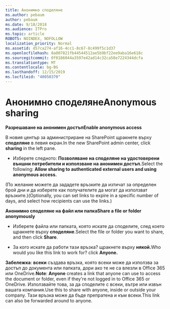 ```yaml
---
title: Анонимно споделяне
ms.author: pebaum
author: pebaum
ms.date: 9/18/2018
ms.audience: ITPro
ms.topic: article
ROBOTS: NOINDEX, NOFOLLOW
localization_priority: Normal
ms.assetid: d57ca274-af16-4cc1-8c67-8c499f5c1d37
ms.openlocfilehash: 8a007821fb44544512ae5b9bf22ee9aba16e618c
ms.sourcegitcommit: 0f0186044a3597e42ad14c32ca58e7224344dcfa
ms.translationtype: MT
ms.contentlocale: bg-BG
ms.lasthandoff: 12/15/2019
ms.locfileid: "40050370"
---
```

# <a name="anonymous-sharing"></a><span data-ttu-id="65ceb-102">Анонимно споделяне</span><span class="sxs-lookup"><span data-stu-id="65ceb-102">Anonymous sharing</span></span>

 <span data-ttu-id="65ceb-103">**Разрешаване на анонимен достъп**</span><span class="sxs-lookup"><span data-stu-id="65ceb-103">**Enable anonymous access**</span></span>
  
<span data-ttu-id="65ceb-104">В новия център за администриране на SharePoint щракнете върху **споделяне** в левия екран.</span><span class="sxs-lookup"><span data-stu-id="65ceb-104">In the new SharePoint admin center, click **sharing** in the left pane.</span></span> 
  
- <span data-ttu-id="65ceb-105">Изберете следното: **Позволяване на споделяне на удостоверени външни потребители и използване на анонимен достъп.**</span><span class="sxs-lookup"><span data-stu-id="65ceb-105">Select the following: **Allow sharing to authenticated external users and using anonymous access.**</span></span>
  
<span data-ttu-id="65ceb-106">(По желание можете да зададете връзките да изтичат за определен брой дни и да изберете как получателите да могат да използват връзките.)</span><span class="sxs-lookup"><span data-stu-id="65ceb-106">(Optionally, you can set links to expire in a specific number of days, and select how recipients can use the links.)</span></span>
    
 <span data-ttu-id="65ceb-107">**Анонимно споделяне на файл или папка**</span><span class="sxs-lookup"><span data-stu-id="65ceb-107">**Share a file or folder anonymously**</span></span>
  
- <span data-ttu-id="65ceb-108">Изберете файла или папката, която искате да споделите, след което щракнете върху **споделяне**.</span><span class="sxs-lookup"><span data-stu-id="65ceb-108">Select the file or folder you want to share, and then click **Share**.</span></span> 
    
- <span data-ttu-id="65ceb-109">За кого искате да работи тази връзка? щракнете върху **някой.**</span><span class="sxs-lookup"><span data-stu-id="65ceb-109">Who would you like this link to work for? click **Anyone.**</span></span>
  
 <span data-ttu-id="65ceb-110">**Забележка**: **всеки** създава връзка, която всеки може да използва за достъп до документа или папката, дори ако те не са влезли в Office 365 или OneDrive.</span><span class="sxs-lookup"><span data-stu-id="65ceb-110">**Note**: **Anyone** creates a link that anyone can use to access the document or folder, even if they're not logged in to Office 365 or OneDrive.</span></span> <span data-ttu-id="65ceb-111">Използвайте това, за да споделите с всеки, вътре или извън вашата компания.</span><span class="sxs-lookup"><span data-stu-id="65ceb-111">Use this to share with anyone, inside or outside your company.</span></span> <span data-ttu-id="65ceb-112">Тази връзка може да бъде препратена и към всеки.</span><span class="sxs-lookup"><span data-stu-id="65ceb-112">This link can also be forwarded around to anyone.</span></span> 
    


